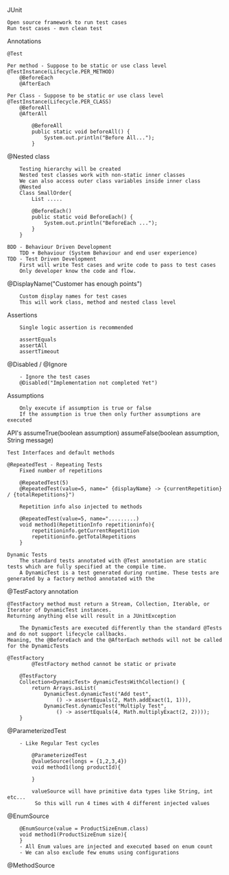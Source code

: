 
JUnit

	Open source framework to run test cases
	Run test cases - mvn clean test
	
Annotations
	
	@Test

	Per method - Suppose to be static or use class level @TestInstance(Lifecycle.PER_METHOD)
		@BeforeEach
		@AfterEach
	
	Per Class - Suppose to be static or use class level @TestInstance(Lifecycle.PER_CLASS)
		@BeforeAll
		@AfterAll
			
			@BeforeAll
			public static void beforeAll() {
				System.out.println("Before All...");
			}
			
@Nested class
  
		Testing hierarchy will be created
		Nested test classes work with non-static inner classes
		We can also access outer class variables inside inner class
		@Nested
		Class SmallOrder{
			List .....
			
			@BeforeEach()
			public static void BeforeEach() {
				System.out.println("BeforeEach ...");
			}
		}
		
	BDD - Behaviour Driven Development
		TDD + Behaviour (System Behaviour and end user experience)
	TDD - Test Driven Development 
		First will write Test cases and write code to pass to test cases
		Only developer know the code and flow. 
  
@DisplayName("Customer has enough points")

		Custom display names for test cases
		This will work class, method and nested class level
		
Assertions

		Single logic assertion is recommended
		
		assertEquals
		assertAll
		assertTimeout
		
@Disabled /  @Ignore

		- Ignore the test cases
		@Disabled("Implementation not completed Yet")
		
Assumptions

		Only execute if assumption is true or false
		If the assumption is true then only further assumptions are executed
		
API's
			assumeTrue(boolean assumption)
			assumeFalse(boolean assumption, String message)
		
	Test Interfaces and default methods
			
	@RepeatedTest - Repeating Tests
		Fixed number of repetitions
		
		@RepeatedTest(5)
		@RepeatedTest(value=5, name=" {displayName} -> {currentRepetition} / {totalRepetitions}")
		
		Repetition info also injected to methods
		
		@RepeatedTest(value=5, name=".........)
		void method1(RepetitionInfo repetitioninfo){
			repetitioninfo.getCurrentRepetition
			repetitioninfo.getTotalRepetitions
		}
		
	Dynamic Tests
		The standard tests annotated with @Test annotation are static tests which are fully specified at the compile time.
		A DynamicTest is a test generated during runtime. These tests are generated by a factory method annotated with the 
    
@TestFactory annotation
		
    @TestFactory method must return a Stream, Collection, Iterable, or Iterator of DynamicTest instances. 
    Returning anything else will result in a JUnitException
		
		The DynamicTests are executed differently than the standard @Tests and do not support lifecycle callbacks.
    Meaning, the @BeforeEach and the @AfterEach methods will not be called for the DynamicTests
		
    @TestFactory
			@TestFactory method cannot be static or private
		
		@TestFactory
		Collection<DynamicTest> dynamicTestsWithCollection() {
    		return Arrays.asList(
      			DynamicTest.dynamicTest("Add test",
        			() -> assertEquals(2, Math.addExact(1, 1))),
      			DynamicTest.dynamicTest("Multiply Test",
        			() -> assertEquals(4, Math.multiplyExact(2, 2))));
		}
		
@ParameterizedTest

		- Like Regular Test cycles
		
			@ParameterizedTest
			@valueSource(longs = {1,2,3,4})
			void method1(long productId){
			
			}
			
			valueSource will have primitive data types like String, int etc...
			 So this will run 4 times with 4 different injected values
			 
@EnumSource

		@EnumSource(value = ProductSizeEnum.class)
		void method1(ProductSizeEnum size){
		}
		- All Enum values are injected and executed based on enum count
		- We can also exclude few enums using configurations
		
@MethodSource
		
		
		
	
	
	
